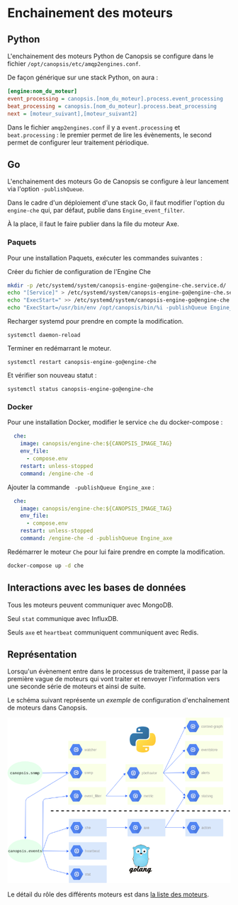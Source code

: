 # Enchainement des moteurs

## Python

L'enchainement des moteurs Python de Canopsis se configure dans le fichier `/opt/canopsis/etc/amqp2engines.conf`.

De façon générique sur une stack Python, on aura :
```ini
[engine:nom_du_moteur]
event_processing = canopsis.[nom_du_moteur].process.event_processing
beat_processing = canopsis.[nom_du_moteur].process.beat_processing
next = [moteur_suivant],[moteur_suivant2]
```

Dans le fichier `amqp2engines.conf` il y a `event.processing` et `beat.processing` : le premier permet de lire les évènements, le second permet de configurer leur traitement périodique.

## Go

L'enchainement des moteurs Go de Canopsis se configure à leur lancement via l'option `-publishQueue`.

Dans le cadre d'un déploiement d'une stack Go, il faut modifier l'option du `engine-che` qui, par défaut, publie dans `Engine_event_filter`.

À la place, il faut le faire publier dans la file du moteur Axe.

### Paquets

Pour une installation Paquets, exécuter les commandes suivantes :

Créer du fichier de configuration de l'Engine Che

```sh
mkdir -p /etc/systemd/system/canopsis-engine-go@engine-che.service.d/
echo "[Service]" > /etc/systemd/system/canopsis-engine-go@engine-che.service.d/override.conf
echo "ExecStart=" >> /etc/systemd/system/canopsis-engine-go@engine-che.service.d/override.conf
echo "ExecStart=/usr/bin/env /opt/canopsis/bin/%i -publishQueue Engine_axe" >> /etc/systemd/system/canopsis-engine-go@engine-che.service.d/override.conf
```

Recharger systemd pour prendre en compte la modification.
```shell
systemctl daemon-reload
```
Terminer en redémarrant le moteur.
```shell
systemctl restart canopsis-engine-go@engine-che
```
Et vérifier son nouveau statut :
```shell
systemctl status canopsis-engine-go@engine-che
```

### Docker

Pour une installation Docker, modifier le service `che` du docker-compose :

```yaml
  che:
    image: canopsis/engine-che:${CANOPSIS_IMAGE_TAG}
    env_file:
      - compose.env
    restart: unless-stopped
    command: /engine-che -d
```

Ajouter la commande ` -publishQueue Engine_axe` :

```yaml
  che:
    image: canopsis/engine-che:${CANOPSIS_IMAGE_TAG}
    env_file:
      - compose.env
    restart: unless-stopped
    command: /engine-che -d -publishQueue Engine_axe
```

Redémarrer le moteur `Che` pour lui faire prendre en compte la modification.

```sh
docker-compose up -d che
```

## Interactions avec les bases de données

Tous les moteurs peuvent communiquer avec MongoDB.

Seul `stat` communique avec InfluxDB.

Seuls `axe` et `heartbeat` communiquent communiquent avec Redis.

## Représentation

Lorsqu'un évènement entre dans le processus de traitement, il passe par la première vague de moteurs qui vont traiter et renvoyer l'information vers une seconde série de moteurs et ainsi de suite.

Le schéma suivant représente un *exemple* de configuration d'enchaînement de moteurs dans Canopsis.

![schema_moteurs](img/schema_moteurs_V3.png)

Le détail du rôle des différents moteurs est dans [la liste des moteurs](index.md#liste-des-moteurs).
